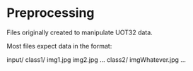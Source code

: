 # Preprocessing

Files originally created to manipulate UOT32 data.

Most files expect data in the format: 

input/
    class1/
        img1.jpg
        img2.jpg
        ...
    class2/
        imgWhatever.jpg
        ...
